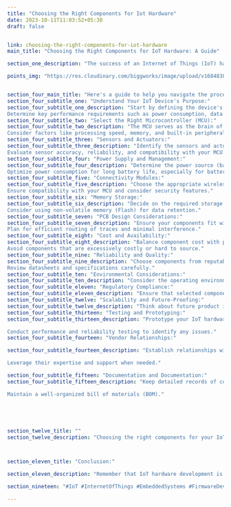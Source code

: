 ```yaml
---
title: "Choosing the Right Components for Iot Hardware"
date: 2023-10-11T11:03:52+05:30
draft: false


link: choosing-the-right-components-for-iot-hardware
main_title: "Choosing the Right Components for IoT Hardware: A Guide"

section_one_description: "The success of an Internet of Things (IoT) hardware project hinges on selecting the right components. Whether you're designing a smart device for healthcare, agriculture, or industrial automation, making informed component choices is essential."

points_img: "https://res.cloudinary.com/biggworks/image/upload/v1684838348/Group_11544_lwrsg0.png"


section_four_main_title: "Here's a guide to help you navigate the process."
section_four_subtitle_one: "Understand Your IoT Device's Purpose:"
section_four_subtitle_one_description: "Start by defining the device's primary function and intended use case.
Determine key performance requirements such as power consumption, data processing, and connectivity."
section_four_subtitle_two: "Select the Right Microcontroller (MCU):"
section_four_subtitle_two_description: "The MCU serves as the brain of your IoT device. Choose one that meets your power and processing needs.
Consider factors like processing speed, memory, and built-in peripherals (e.g., ADC, GPIO)."
section_four_subtitle_three: "Sensors and Actuators:"
section_four_subtitle_three_description: "Identify the sensors and actuators necessary for your device's functionality.
Evaluate sensor accuracy, reliability, and compatibility with your MCU."
section_four_subtitle_four: "Power Supply and Management:"
section_four_subtitle_four_description: "Determine the power source (battery, mains, or energy harvesting) and select a power management solution accordingly.
Optimize power consumption for long battery life, especially for battery-operated devices."
section_four_subtitle_five: "Connectivity Modules:"
section_four_subtitle_five_description: "Choose the appropriate wireless technology (Wi-Fi, Bluetooth, LoRa, etc.) based on range, data rate, and power requirements.
Ensure compatibility with your MCU and consider security features."
section_four_subtitle_six: "Memory Storage:"
section_four_subtitle_six_description: "Decide on the required storage capacity for data logging and firmware updates.
Consider using non-volatile memory (Flash) for data retention."
section_four_subtitle_seven: "PCB Design Considerations:"
section_four_subtitle_seven_description: "Ensure your components fit within the physical constraints of your PCB.
Plan for efficient routing of traces and minimal interference."
section_four_subtitle_eight: "Cost and Availability:"
section_four_subtitle_eight_description: "Balance component cost with performance and availability.
Avoid components that are excessively costly or hard to source."
section_four_subtitle_nine: "Reliability and Quality:"
section_four_subtitle_nine_description: "Choose components from reputable manufacturers known for quality and reliability.
Review datasheets and specifications carefully."
section_four_subtitle_ten: "Environmental Considerations:"
section_four_subtitle_ten_description: "Consider the operating environment, including temperature, humidity, and potential exposure to contaminants. Choose components rated for the specific conditions."
section_four_subtitle_eleven: "Regulatory Compliance:"
section_four_subtitle_eleven_description: "Ensure that selected components comply with industry standards and regulations. Verify certifications and documentation where applicable."
section_four_subtitle_twelve: "Scalability and Future-Proofing:"
section_four_subtitle_twelve_description: "Think about future product iterations and scalability. Select components that allow for flexibility and ease of upgrading."
section_four_subtitle_thirteen: "Testing and Prototyping:"
section_four_subtitle_thirteen_description: "Prototype your IoT hardware to validate component choices.

Conduct performance and reliability testing to identify any issues."
section_four_subtitle_fourteen: "Vendor Relationships:"

section_four_subtitle_fourteen_description: "Establish relationships with reliable component suppliers and distributors.

Leverage their expertise and support when needed."

section_four_subtitle_fifteen: "Documentation and Documentation:"
section_four_subtitle_fifteen_description: "Keep detailed records of component specifications, part numbers, and sources.

Maintain a well-organized bill of materials (BOM)."





section_twelve_title: ""
section_twelve_description: "Choosing the right components for your IoT hardware is a critical step in the development process. It impacts device performance, reliability, and ultimately, the success of your project. By following this guide and conducting thorough research, you can make informed decisions that lead to a robust and effective IoT device."



section_eleven_title: "Conclusion:"

section_eleven_description: "Remember that IoT hardware development is a dynamic field, and staying up to date with the latest component innovations and technologies is crucial. Regularly review your component choices to ensure they align with evolving industry standards and user expectations."

section_nineteen: "#IoT #InternetOfThings #EmbeddedSystems #FirmwareDevelopment #IoTDevelopment #IoTTechnology #EmbeddedProgramming #IoTInnovation #ConnectedDevices #EmbeddedDesign #HardwareDesign #IoTProjects #EmbeddedSolutions #IoTIndustry #FirmwareEngineering #IoTDesign #WirelessCommunication #EmbeddedSoftware #IoTApplications #IoTSecurity"

---
```


